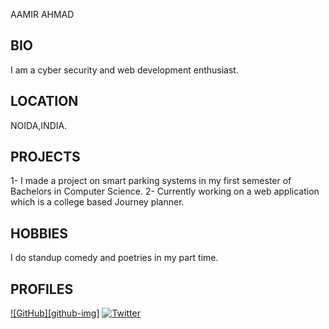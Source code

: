 AAMIR AHMAD
## BIO ##
I am a cyber security and web development enthusiast.

## LOCATION ##
NOIDA,INDIA.
  

## PROJECTS ##
1- I made a project on smart parking systems in my first semester of Bachelors in Computer Science.
2- Currently working on a web application which is a college based Journey planner.
 

## HOBBIES ##
I do standup comedy and poetries in my part time.



## PROFILES ##
[![GitHub][github-img]](https://github.com/sickwiz)
[![Twitter][twitter-img]](https://twitter.com/_sickwiz)

[twitter-img]: https://i.imgur.com/wWzX9uB.png
[twitter-img]:https://i.imgur.com/9I6NRUm

